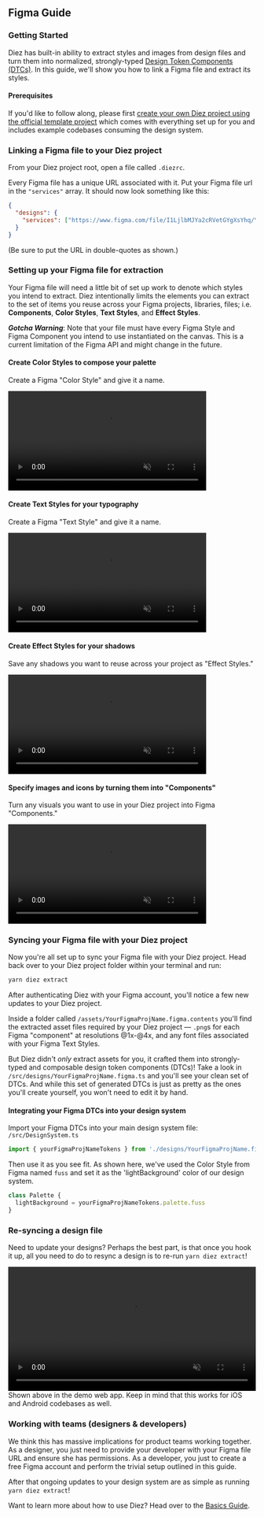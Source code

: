 ## Figma Guide

### Getting Started

Diez has built-in ability to extract styles and images from design files and turn them into normalized, strongly-typed [Design Token Components (DTCs)](/glossary/#tokens). In this guide, we'll show you how to link a Figma file and extract its styles.

#### Prerequisites

If you'd like to follow along, please first [create your own Diez project using the official template project](/getting-started/#set-up) which comes with everything set up for you and includes example codebases consuming the design system.

### Linking a Figma file to your Diez project
From your Diez project root, open a file called `.diezrc`.

Every Figma file has a unique URL associated with it. Put your Figma file url in the `"services"` array. It should now look something like this:

```json
{
  "designs": {
    "services": ["https://www.figma.com/file/I1LjlbMJYa2cRVetGYgXsYhq/YourFigmaProjName?node-id=0%3A1"]
  }
}
```

<div class="note">(Be sure to put the URL in double-quotes as shown.)</div>

### Setting up your Figma file for extraction
Your Figma file will need a little bit of set up work to denote which styles you intend to extract. Diez intentionally limits the elements you can extract to the set of items you reuse across your Figma projects, libraries, files; i.e. **Components**, **Color Styles**, **Text Styles**, and **Effect Styles**.

<div class="aside"><i><strong>Gotcha Warning</strong></i>: Note that your file must have every Figma Style and Figma Component you intend to use instantiated on the canvas. This is a current limitation of the Figma API and might change in the future.</div>

#### Create Color Styles to compose your palette
Create a Figma "Color Style" and give it a name.

<video width="80%" autoplay loop muted playsinline>
    <source src="@theme/assets/vids/color-style.mp4" type="video/mp4">
</video>

#### Create Text Styles for your typography
Create a Figma "Text Style" and give it a name.

<video width="80%" autoplay loop muted playsinline>
    <source src="@theme/assets/vids/text-style.mp4" type="video/mp4">
</video>

#### Create Effect Styles for your shadows
Save any shadows you want to reuse across your project as "Effect Styles."

<video width="80%" autoplay loop muted playsinline>
    <source src="@theme/assets/vids/fig-shadow.mp4" type="video/mp4">
</video>

#### Specify images and icons by turning them into "Components"
Turn any visuals you want to use in your Diez project into Figma "Components."

<video width="80%" autoplay loop muted playsinline>
    <source src="@theme/assets/vids/images.mp4" type="video/mp4">
</video>

### Syncing your Figma file with your Diez project
Now you're all set up to sync your Figma file with your Diez project. Head back over to your Diez project folder within your terminal and run:

```bash
yarn diez extract
```

After authenticating Diez with your Figma account, you'll notice a few new updates to your Diez project.

Inside a folder called `/assets/YourFigmaProjName.figma.contents` you'll find the extracted asset files required by your Diez project — `.png`s for each Figma "component" at resolutions @1x-@4x, and any font files associated with your Figma Text Styles.

But Diez didn't _only_ extract assets for you, it crafted them into strongly-typed and composable design token components (DTCs)! Take a look in `/src/designs/YourFigmaProjName.figma.ts` and you'll see your clean set of DTCs. And while this set of generated DTCs is just as pretty as the ones you'll create yourself, you won't need to edit it by hand.

#### Integrating your Figma DTCs into your design system

Import your Figma DTCs into your main design system file: `/src/DesignSystem.ts`

```typescript
import { yourFigmaProjNameTokens } from './designs/YourFigmaProjName.figma';
```

Then use it as you see fit. As shown here, we've used the Color Style from Figma named `fuss` and set it as the 'lightBackground' color of our design system.

```typescript
class Palette {
  lightBackground = yourFigmaProjNameTokens.palette.fuss
}
```

### Re-syncing a design file

Need to update your designs? Perhaps the best part, is that once you hook it up, all you need to do to resync a design is to re-run `yarn diez extract`!

<video width="100%" autoplay loop muted playsinline>
    <source src="@theme/assets/vids/figma-short.mp4" type="video/mp4">
</video>
<div class="note">Shown above in the demo web app. Keep in mind that this works for iOS and Android codebases as well.</div>

### Working with teams (designers & developers)

We think this has massive implications for product teams working together. As a designer, you just need to provide your developer with your Figma file URL and ensure she has permissions. As a developer, you just to create a free Figma account and perform the trivial setup outlined in this guide.

After that ongoing updates to your design system are as simple as running `yarn diez extract`!

Want to learn more about how to use Diez? Head over to the [Basics Guide](/getting-started/the-basics).
